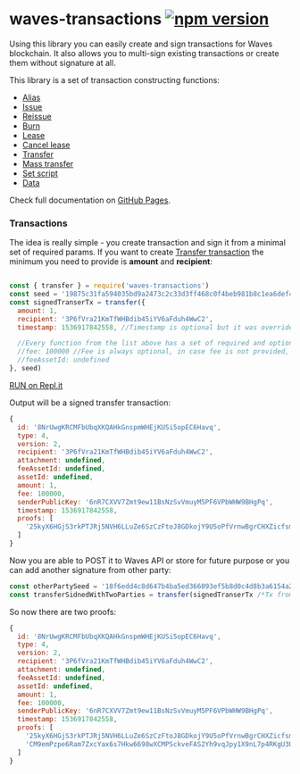 # waves-transactions  [![npm version](https://badge.fury.io/js/waves-transactions.svg)](https://www.npmjs.com/package/waves-transactions)

Using this library you can easily create and sign transactions for Waves blockchain.
It also allows you to multi-sign existing transactions or create them without signature at all.

This library is a set of transaction constructing functions:
* [Alias](https://ebceu4.github.io/waves-transactions/globals.html#alias)
* [Issue](https://ebceu4.github.io/waves-transactions/globals.html#issue)
* [Reissue](https://ebceu4.github.io/waves-transactions/globals.html#reissue)
* [Burn](https://ebceu4.github.io/waves-transactions/globals.html#burn)
* [Lease](https://ebceu4.github.io/waves-transactions/globals.html#lease)
* [Cancel lease](https://ebceu4.github.io/waves-transactions/globals.html#cancellease)
* [Transfer](https://ebceu4.github.io/waves-transactions/globals.html#transfer)
* [Mass transfer](https://ebceu4.github.io/waves-transactions/globals.html#masstransfer)
* [Set script](https://ebceu4.github.io/waves-transactions/globals.html#setscript)
* [Data](https://ebceu4.github.io/waves-transactions/globals.html#data)

Check full documentation on [GitHub Pages](https://ebceu4.github.io/waves-transactions/index.html).

### Transactions

The idea is really simple - you create transaction and sign it from a minimal set of required params.
If you want to create [Transfer transaction](https://ebceu4.github.io/waves-transactions/interfaces/transfertransaction.html) the minimum you need to provide is **amount** and **recipient**:
```js

const { transfer } = require('waves-transactions')
const seed = '19875c31fa594035bd9a2473c2c33d3ff468c0f4beb981b8c1ea6def4a'
const signedTranserTx = transfer({ 
  amount: 1,
  recipient: '3P6fVra21KmTfWHBdib45iYV6aFduh4WwC2',
  timestamp: 1536917842558, //Timestamp is optional but it was overrided, in case timestamp is not provided it will fallback to Date.now()

  //Every function from the list above has a set of required and optional params 
  //fee: 100000 //Fee is always optional, in case fee is not provided, it will be calculated for you
  //feeAssetId: undefined
}, seed)
```
[RUN on Repl.it](https://repl.it/@ebceu4/minimal-transfer-example?lite=true)

Output will be a signed transfer transaction:
```js
{
  id: '8NrUwgKRCMFbUbqXKQAHkGnspmWHEjKUSi5opEC6Havq',
  type: 4,
  version: 2,
  recipient: '3P6fVra21KmTfWHBdib45iYV6aFduh4WwC2',
  attachment: undefined,
  feeAssetId: undefined,
  assetId: undefined,
  amount: 1,
  fee: 100000,
  senderPublicKey: '6nR7CXVV7Zmt9ew11BsNzSvVmuyM5PF6VPbWHW9BHgPq',
  timestamp: 1536917842558,
  proofs: [
    '25kyX6HGjS3rkPTJRj5NVH6LLuZe6SzCzFtoJ8GDkojY9U5oPfVrnwBgrCHXZicfsmLthPUjTrfT9TQL2ciYrPGE'
  ]
}
```

Now you are able to POST it to Waves API or store for future purpose or you can add another signature from other party:
```js
const otherPartySeed = '18f6edd4c8d647b4ba5ed366093ef5b8d0c4d8b3a6154a2b876f54773a678781'
const transferSidnedWithTwoParties = transfer(signedTranserTx /*Tx from first example*/, seed)
```

So now there are two proofs:
```js
{
  id: '8NrUwgKRCMFbUbqXKQAHkGnspmWHEjKUSi5opEC6Havq',
  type: 4,
  version: 2,
  recipient: '3P6fVra21KmTfWHBdib45iYV6aFduh4WwC2',
  attachment: undefined,
  feeAssetId: undefined,
  assetId: undefined,
  amount: 1,
  fee: 100000,
  senderPublicKey: '6nR7CXVV7Zmt9ew11BsNzSvVmuyM5PF6VPbWHW9BHgPq',
  timestamp: 1536917842558,
  proofs: [
    '25kyX6HGjS3rkPTJRj5NVH6LLuZe6SzCzFtoJ8GDkojY9U5oPfVrnwBgrCHXZicfsmLthPUjTrfT9TQL2ciYrPGE',
    'CM9emPzpe6Ram7ZxcYax6s7Hkw6698wXCMPSckveFAS2Yh9vqJpy1X9nL7p4RKgU3UEa8c9RGXfUK6mFFq4dL9z'
  ]
}
```

